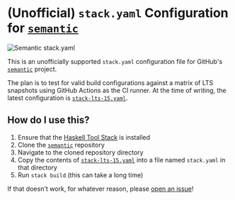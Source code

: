 # (Unofficial) `stack.yaml` Configuration for [`semantic`]

![Semantic stack.yaml](https://github.com/jkachmar/semantic-stack-yaml/workflows/Semantic%20stack.yaml/badge.svg)

This is an unofficially supported `stack.yaml` configuration file for GitHub's [`semantic`] project.

The plan is to test for valid build configurations against a matrix of LTS snapshots using GitHub Actions as the CI runner. At the time of writing, the latest configuration is [`stack-lts-15.yaml`].

## How do I use this?

1. Ensure that the [Haskell Tool Stack](https://docs.haskellstack.org/en/stable/README/) is installed
2. Clone the [`semantic`] repository
3. Navigate to the cloned repository directory
4. Copy the contents of [`stack-lts-15.yaml`]  into a file named `stack.yaml` in that directory
5. Run `stack build` (this can take a long time)

If that doesn't work, for whatever reason, please [open an issue](https://github.com/jkachmar/semantic-stack-yaml/issues/new)!

[`semantic`]: https://github.com/github/semantic
[`stack-lts-15.yaml`]: stack-lts-15.yaml
